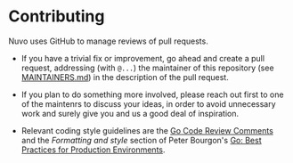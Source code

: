 # Contributing

Nuvo uses GitHub to manage reviews of pull requests.

* If you have a trivial fix or improvement, go ahead and create a pull request, addressing (with `@...`) the maintainer of this repository (see [MAINTAINERS.md](./MAINTAINERS.md)) in the description of the pull request.

* If you plan to do something more involved, please reach out first to one of the maintenrs to discuss your ideas, in order to avoid unnecessary work and surely give you and us a good deal of inspiration.

* Relevant coding style guidelines are the [Go Code Review Comments](https://code.google.com/p/go-wiki/wiki/CodeReviewComments)
  and the _Formatting and style_ section of Peter Bourgon's [Go: Best Practices for Production Environments](http://peter.bourgon.org/go-in-production/#formatting-and-style).